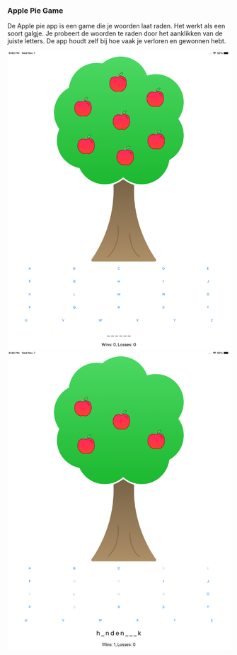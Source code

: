 ### Apple Pie Game 

De Apple pie app is een game die je woorden laat raden. Het werkt als een soort galgje. Je probeert de woorden te raden door het aanklikken van de juiste letters. De app houdt zelf bij hoe vaak je verloren en gewonnen hebt. 

![screenshot](Doc/Apple_tree1.png)
![screenshot](Doc/Apple_tree2.png)

